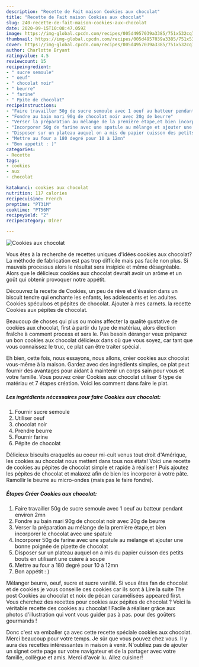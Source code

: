 ```yaml
---
description: "Recette de Fait maison Cookies aux chocolat"
title: "Recette de Fait maison Cookies aux chocolat"
slug: 240-recette-de-fait-maison-cookies-aux-chocolat
date: 2020-09-15T10:08:47.059Z
image: https://img-global.cpcdn.com/recipes/005d4957039a3385/751x532cq70/cookies-aux-chocolat-photo-principale-de-la-recette.jpg
thumbnail: https://img-global.cpcdn.com/recipes/005d4957039a3385/751x532cq70/cookies-aux-chocolat-photo-principale-de-la-recette.jpg
cover: https://img-global.cpcdn.com/recipes/005d4957039a3385/751x532cq70/cookies-aux-chocolat-photo-principale-de-la-recette.jpg
author: Charlotte Bryant
ratingvalue: 4.5
reviewcount: 15
recipeingredient:
- " sucre semoule"
- " oeuf"
- " chocolat noir"
- " beurre"
- " farine"
- " Ppite de chocolat"
recipeinstructions:
- "Faire travailler 50g de sucre semoule avec 1 oeuf au batteur pendant environ 2mn"
- "Fondre au bain mari 90g de chocolat noir avec 20g de beurre"
- "Verser la préparation au mélange de la première étape,et bien incorporer le chocolat avec une spatule"
- "Incorporer 50g de farine avec une spatule au mélange et ajouter une bonne poignée de pipette de chocolat"
- "Disposer sur un plateau auquel on a mis du papier cuisson des petits bouts en utilisant une cuiere à soupe"
- "Mettre au four a 180 degré pour 10 à 12mn"
- "Bon appétit : )"
categories:
- Recette
tags:
- cookies
- aux
- chocolat

katakunci: cookies aux chocolat 
nutrition: 117 calories
recipecuisine: French
preptime: "PT31M"
cooktime: "PT56M"
recipeyield: "2"
recipecategory: Dîner

---
```



![Cookies aux chocolat](https://img-global.cpcdn.com/recipes/005d4957039a3385/751x532cq70/cookies-aux-chocolat-photo-principale-de-la-recette.jpg)

Vous êtes à la recherche de recettes uniques d'idées cookies aux chocolat? La méthode de fabrication est pas trop difficile mais pas facile non plus. Si mauvais processus alors le résultat sera insipide et même désagréable. Alors que le délicieux cookies aux chocolat devrait avoir un arôme et un goût qui obtenir provoquer notre appétit.

Découvrez la recette de Cookies, un peu de rêve et d&#39;évasion dans un biscuit tendre qui enchante les enfants, les adolescents et les adultes. Cookies spéculoos et pépites de chocolat. Ajouter à mes carnets. la recette Cookies aux pépites de chocolat.

Beaucoup de choses qui plus ou moins affecter la qualité gustative de cookies aux chocolat, first à partir du type de matériau, alors élection fraîche à comment process et sers le. Pas besoin déranger veux préparez un bon cookies aux chocolat délicieux dans où que vous soyez, car tant que vous connaissez le truc, ce plat can être traiter spécial.


Eh bien, cette fois, nous essayons, nous allons, créer cookies aux chocolat vous-même à la maison. Gardez avec des ingrédients simples, ce plat peut fournir des avantages pour aidant à maintenir un corps sain pour vous et votre famille. Vous pouvez créer Cookies aux chocolat utiliser 6 type de matériau et 7 étapes création. Voici les comment dans faire le plat.

<!--inarticleads1-->

##### Les ingrédients nécessaires pour faire Cookies aux chocolat:

1. Fournir  sucre semoule
1. Utiliser  oeuf
1.   chocolat noir
1. Prendre  beurre
1. Fournir  farine
1.   Pépite de chocolat


Délicieux biscuits craquelés au coeur mi-cuit venus tout droit d&#39;Amérique, les cookies au chocolat nous mettent dans tous nos états! Voici une recette de cookies au pépites de chocolat simple et rapide à réaliser ! Puis ajoutez les pépites de chocolat et malaxez afin de bien les incorporer à votre pâte. Ramollir le beurre au micro-ondes (mais pas le faire fondre). 

<!--inarticleads2-->

##### Étapes Créer Cookies aux chocolat:

1. Faire travailler 50g de sucre semoule avec 1 oeuf au batteur pendant environ 2mn
1. Fondre au bain mari 90g de chocolat noir avec 20g de beurre
1. Verser la préparation au mélange de la première étape,et bien incorporer le chocolat avec une spatule
1. Incorporer 50g de farine avec une spatule au mélange et ajouter une bonne poignée de pipette de chocolat
1. Disposer sur un plateau auquel on a mis du papier cuisson des petits bouts en utilisant une cuiere à soupe
1. Mettre au four a 180 degré pour 10 à 12mn
1. Bon appétit : )


Mélanger beurre, oeuf, sucre et sucre vanillé. Si vous êtes fan de chocolat et de cookies je vous conseille ces cookies car ils sont à Lire la suite The post Cookies au chocolat et noix de pécan caramélisées appeared first. Vous cherchez des recettes pour cookies aux pépites de chocolat ? Voici la véritable recette des cookies au chocolat ! Facile à réaliser grâce aux photos d&#39;illustration qui vont vous guider pas à pas. pour des goûters gourmands ! 


Donc c'est va emballer ça avec cette recette spéciale cookies aux chocolat. Merci beaucoup pour votre temps. Je sûr que vous pouvez chez vous. Il y aura des recettes  intéressantes in maison à venir. N'oubliez pas de ajouter un signet cette page sur votre navigateur et de la partager avec votre famille, collègue et amis. Merci d'avoir lu. Allez cuisiner!
